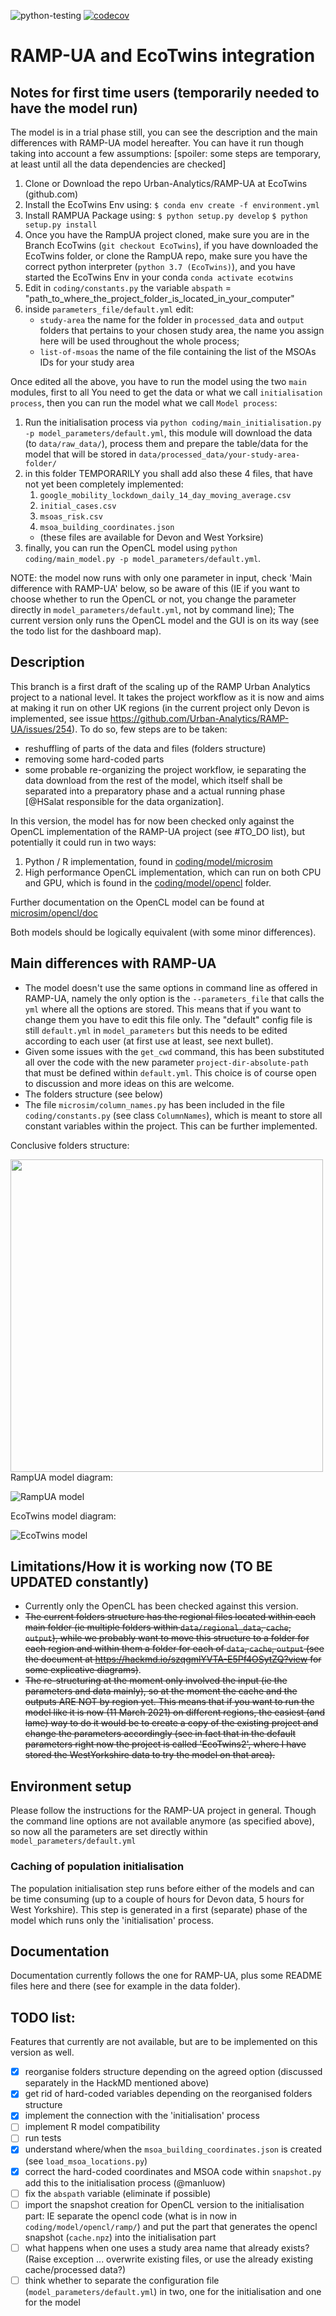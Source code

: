 ![python-testing](https://github.com/Urban-Analytics/RAMP-UA/workflows/python-testing/badge.svg)
[![codecov](https://codecov.io/gh/Urban-Analytics/RAMP-UA/branch/master/graph/badge.svg)](https://codecov.io/gh/Urban-Analytics/RAMP-UA)
# RAMP-UA and EcoTwins integration

## Notes for first time users (temporarily needed to have the model run)
The model is in a trial phase still, you can see the description and the main differences with RAMP-UA model hereafter. You can have it run though taking into account a few assumptions:
[spoiler: some steps are temporary, at least until all the data dependencies are checked]

1. Clone or Download the repo Urban-Analytics/RAMP-UA at EcoTwins (github.com)
2. Install the EcoTwins Env using:
   `$ conda env create -f environment.yml`
3. Install RAMPUA Package using: 
  `$ python setup.py develop`
  `$ python setup.py install`
4. Once you have the RampUA project cloned, make sure you are in the Branch EcoTwins (`git checkout EcoTwins`), if you have downloaded the EcoTwins folder, or clone the RampUA repo, make sure you have the correct python interpreter (`python 3.7 (EcoTwins)`), and you have started the EcoTwins Env in your conda `conda activate ecotwins`
5. Edit in `coding/constants.py` the variable `abspath` = "path_to_where_the_project_folder_is_located_in_your_computer"
6. inside `parameters_file/default.yml` edit:
    - `study-area` the name for the folder in `processed_data` and `output` folders that pertains to your chosen study area, the name you assign here will be used throughout the whole process;
    - `list-of-msoas` the name of the file containing the list of the MSOAs IDs for your study area
   
Once edited all the above, you have to run the model using the two `main` modules, first to all You need to get the data or what we call `initialisation process`, then you can run the model what we call `Model process`:
1. Run the initialisation process via `python coding/main_initialisation.py -p model_parameters/default.yml`, this module will download the data (to `data/raw_data/`), process them and prepare the table/data for the model that will be stored in `data/processed_data/your-study-area-folder/`
2. in this folder TEMPORARILY you shall add also these 4 files, that have not yet been completely implemented:
    1. `google_mobility_lockdown_daily_14_day_moving_average.csv`
    2. `initial_cases.csv`
    3. `msoas_risk.csv`
    4. `msoa_building_coordinates.json`
    - (these files are available for Devon and West Yorksire)
3. finally, you can run the OpenCL model using `python coding/main_model.py -p model_parameters/default.yml`.


NOTE: the model now runs with only one parameter in input, check 'Main difference with RAMP-UA' below, so be aware of this (IE if you want to choose whether to run the OpenCL or not, you change the parameter directly in `model_parameters/default.yml`, not by command line);
The current version only runs the OpenCL model and the GUI is on its way (see the todo list for the dashboard map).

## Description
This branch is a first draft of the scaling up of the RAMP Urban Analytics project to a national level. It takes the project workflow as it is now and aims at making it run on other UK regions (in the current project only Devon is implemented, see issue https://github.com/Urban-Analytics/RAMP-UA/issues/254).
To do so, few steps are to be taken:
- reshuffling of parts of the data and files (folders structure)
- removing some hard-coded parts
- some probable re-organizing the project workflow, ie separating the data download from the rest of the model, which itself shall be separated into a preparatory phase and a actual running phase [@HSalat responsible for the data organization].

In this version, the model has for now been checked only against the OpenCL implementation of the RAMP-UA project (see #TO_DO list), but potentially it could run in two ways:
1. Python / R implementation, found in [coding/model/microsim](./coding/model/microsim)
2. High performance OpenCL implementation, which can run on both CPU and GPU, which is found in the [coding/model/opencl](./coding/model/opencl) folder. 

Further documentation on the OpenCL model can be found at [microsim/opencl/doc](./microsim/opencl/doc)

Both models should be logically equivalent (with some minor differences). 


## Main differences with RAMP-UA
- The model doesn't use the same options in command line as offered in RAMP-UA, namely the only option is the `--parameters_file` that calls the `yml` where all the options are stored. This means that if you want to change them you have to edit this file only.
The "default" config file is still `default.yml` in `model_parameters` but this needs to be edited according to each user (at first use at least, see next bullet).
- Given some issues with the `get_cwd` command, this has been substituted all over the code with the new parameter `project-dir-absolute-path` that must be defined within `default.yml`. This choice is of course open to discussion and more ideas on this are welcome.
- The folders structure (see below)
- The file `microsim/column_names.py` has been included in the file `coding/constants.py` (see class `ColumnNames`), which is meant to store all constant variables within the project. This can be further implemented.

Conclusive folders structure:

<!-- ![EcoTwins folders structure](https://github.com/Urban-Analytics/RAMP-UA/blob/EcoTwins/img/folders_structure.png){:height="50%" width="50%"} -->
<img src="https://github.com/Urban-Analytics/RAMP-UA/blob/EcoTwins/img/folders_structure.png" width="500">
RampUA model diagram:

![RampUA model](https://github.com/Urban-Analytics/RAMP-UA/blob/EcoTwins/img/model_diagram_rampUA.png)

EcoTwins model diagram:

![EcoTwins model](https://github.com/Urban-Analytics/RAMP-UA/blob/EcoTwins/img/model_diagram_EcoTwins.png)


## Limitations/How it is working now (TO BE UPDATED constantly)
- Currently only the OpenCL has been checked against this version.
- <strike>The current folders structure has the regional files located within each main folder (ie multiple folders within `data/regional_data`, `cache`, `output`), while we probably want to move this structure to a folder for each region and within them a folder for each of `data`, `cache`, `output` (see the document at https://hackmd.io/szqgmlYVTA-E5Pf4OSytZQ?view for some explicative diagrams)</strike>.
- <strike>The re-structuring at the moment only involved the input (ie the parameters and data mainly), so at the moment the cache and the outputs ARE NOT by region yet. This means that if you want to run the model like it is now (11 March 2021) on different regions, the easiest (and lame) way to do it would be to create a copy of the existing project and change the parameters accordingly (see in fact that in the default parameters right now the project is called 'EcoTwins2', where I have stored the WestYorkshire data to try the model on that area).</strike>

## Environment setup
Please follow the instructions for the RAMP-UA project in general.
Though the command line options are not available anymore (as specified above), so now all the parameters are set directly within `model_parameters/default.yml`

### Caching of population initialisation
The population initialisation step runs before either of the models and can be time consuming (up to a couple of hours for Devon data, 5 hours for West Yorkshire).
This step is generated in a first (separate) phase of the model which runs only the 'initialisation' process.


## Documentation
Documentation currently follows the one for RAMP-UA, plus some README files here and there (see for example in the data folder).


## TODO list:
Features that currently are not available, but are to be implemented on this version as well.
- [X] reorganise folders structure depending on the agreed option (discussed separately in the HackMD mentioned above)
- [X] get rid of hard-coded variables depending on the reorganised folders structure
- [X] implement the connection with the 'initialisation' process
- [ ] implement R model compatibility
- [ ] run tests
- [X] understand where/when the `msoa_building_coordinates.json` is created (see `load_msoa_locations.py`)
- [X] correct the hard-coded coordinates and MSOA code within `snapshot.py` add this to the initialisation process (@manluow)
- [ ] fix the `abspath` variable (eliminate if possible)
- [ ] import the snapshot creation for OpenCL version to the initialisation part: IE separate the opencl code (what is in now in `coding/model/opencl/ramp/`) and put the part that generates the opencl snapshot (`cache.npz`) into the initialisation part 
- [ ] what happens when one uses a study area name that already exists? (Raise exception ... overwrite existing files, or use the already existing cache/processed data?)
- [ ] think whether to separate the configuration file (`model_parameters/default.yml`) in two, one for the initialisation and one for the model
